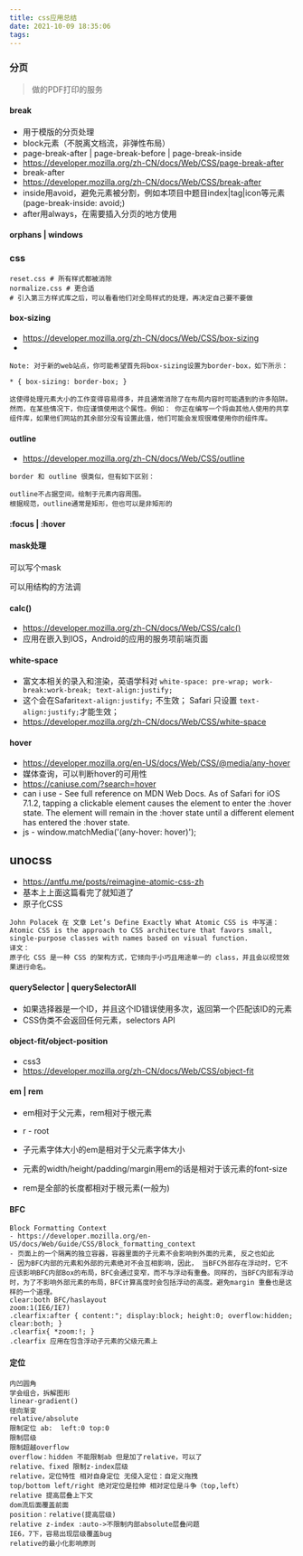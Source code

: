 ```yaml
---
title: css应用总结
date: 2021-10-09 18:35:06
tags:
---
```

### 分页
> 做的PDF打印的服务

#### break
- 用于模版的分页处理
- block元素（不脱离文档流，非弹性布局）
- page-break-after | page-break-before | page-break-inside
- https://developer.mozilla.org/zh-CN/docs/Web/CSS/page-break-after
- break-after
- https://developer.mozilla.org/zh-CN/docs/Web/CSS/break-after
- inside用avoid，避免元素被分割，例如本项目中题目index|tag|icon等元素(page-break-inside: avoid;)
- after用always，在需要插入分页的地方使用

#### orphans | windows

### css
```
reset.css # 所有样式都被消除
normalize.css # 更合适
# 引入第三方样式库之后，可以看看他们对全局样式的处理，再决定自己要不要做
```
#### box-sizing
- https://developer.mozilla.org/zh-CN/docs/Web/CSS/box-sizing
- 
```
Note: 对于新的web站点，你可能希望首先将box-sizing设置为border-box，如下所示：

* { box-sizing: border-box; }

这使得处理元素大小的工作变得容易得多，并且通常消除了在布局内容时可能遇到的许多陷阱。然而，在某些情况下，你应谨慎使用这个属性。例如： 你正在编写一个将由其他人使用的共享组件库，如果他们网站的其余部分没有设置此值，他们可能会发现很难使用你的组件库。
```

#### outline
- https://developer.mozilla.org/zh-CN/docs/Web/CSS/outline
```
border 和 outline 很类似，但有如下区别：

outline不占据空间，绘制于元素内容周围。
根据规范，outline通常是矩形，但也可以是非矩形的

```

#### :focus | :hover

#### mask处理
可以写个mask
<div class="xxx-xxx-mask"></div>
<div class="xxx-xxx"></div>
可以用结构的方法调


#### calc()
- https://developer.mozilla.org/zh-CN/docs/Web/CSS/calc()
- 应用在嵌入到IOS，Android的应用的服务项前端页面


#### white-space
- 富文本相关的录入和渲染，英语学科对 
`white-space: pre-wrap; work-break:work-break; text-align:justify;`
- 这个会在Safari`text-align:justify;` 不生效； Safari 只设置 `text-align:justify;`才能生效；
- https://developer.mozilla.org/zh-CN/docs/Web/CSS/white-space


#### hover 
- https://developer.mozilla.org/en-US/docs/Web/CSS/@media/any-hover
- 媒体查询，可以判断hover的可用性
- https://caniuse.com/?search=hover
- can i use - See full reference on MDN Web Docs. As of Safari for iOS 7.1.2, tapping a clickable element causes the element to enter the :hover state. The element will remain in the :hover state until a different element has entered the :hover state.
- js - window.matchMedia('(any-hover: hover)');


## unocss
- https://antfu.me/posts/reimagine-atomic-css-zh 
- 基本上上面这篇看完了就知道了
- 原子化CSS
```
John Polacek 在 文章 Let’s Define Exactly What Atomic CSS is 中写道：
Atomic CSS is the approach to CSS architecture that favors small, single-purpose classes with names based on visual function.
译文：
原子化 CSS 是一种 CSS 的架构方式，它倾向于小巧且用途单一的 class，并且会以视觉效果进行命名。
```

#### querySelector | querySelectorAll
- 如果选择器是一个ID，并且这个ID错误使用多次，返回第一个匹配该ID的元素
- CSS伪类不会返回任何元素，selectors API

#### object-fit/object-position
- css3
- https://developer.mozilla.org/zh-CN/docs/Web/CSS/object-fit


#### em | rem
- em相对于父元素，rem相对于根元素
- r - root

- 子元素字体大小的em是相对于父元素字体大小
- 元素的width/height/padding/margin用em的话是相对于该元素的font-size
- rem是全部的长度都相对于根元素(一般为<html>)

#### BFC 
```
Block Formatting Context
- https://developer.mozilla.org/en-US/docs/Web/Guide/CSS/Block_formatting_context
- 页面上的一个隔离的独立容器，容器里面的子元素不会影响到外面的元素, 反之也如此
- 因为BFC内部的元素和外部的元素绝对不会互相影响，因此， 当BFC外部存在浮动时，它不应该影响BFC内部Box的布局，BFC会通过变窄，而不与浮动有重叠。同样的，当BFC内部有浮动时，为了不影响外部元素的布局，BFC计算高度时会包括浮动的高度。避免margin 重叠也是这样的一个道理。
clear:both BFC/haslayout
zoom:1(IE6/IE7)
.clearfix:after { content:"; display:block; height:0; overflow:hidden; clear:both; }
.clearfix{ *zoom:!; }
.clearfix 应用在包含浮动子元素的父级元素上
```

#### 定位
```
内凹圆角
学会组合，拆解图形
linear-gradient()
径向渐变
relative/absolute
限制定位 ab:  left:0 top:0
限制层级
限制超越overflow
overflow：hidden 不能限制ab 但是加了relative，可以了
relative、fixed 限制z-index层级
relative，定位特性 相对自身定位 无侵入定位：自定义拖拽
top/bottom left/right 绝对定位是拉伸 相对定位是斗争（top,left）
relative 提高层叠上下文
dom流后面覆盖前面
position：relative(提高层级)
relative z-index :auto->不限制内部absolute层叠问题
IE6，7下，容易出现层级覆盖bug
relative的最小化影响原则
```